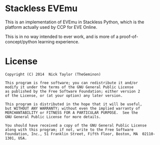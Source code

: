 Stackless EVEmu
===============

This is an implementation of EVEmu in Stackless Python, which is the platform actually used by CCP for EVE Online.

This is in no way intended to ever work, and is more of a proof-of-concept/python learning experience.

License
===============
```
Copyright (C) 2014  Nick Taylor (TheGeminon)

This program is free software; you can redistribute it and/or
modify it under the terms of the GNU General Public License
as published by the Free Software Foundation; either version 2
of the License, or (at your option) any later version.

This program is distributed in the hope that it will be useful,
but WITHOUT ANY WARRANTY; without even the implied warranty of
MERCHANTABILITY or FITNESS FOR A PARTICULAR PURPOSE.  See the
GNU General Public License for more details.

You should have received a copy of the GNU General Public License
along with this program; if not, write to the Free Software
Foundation, Inc., 51 Franklin Street, Fifth Floor, Boston, MA  02110-1301, USA.
```
